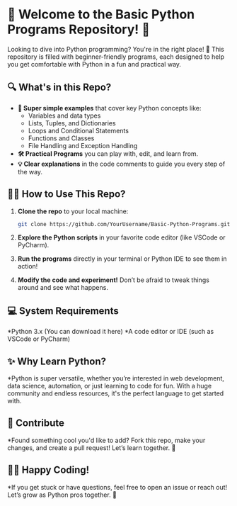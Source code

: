 # 🎉 Welcome to the **Basic Python Programs** Repository! 🎉

Looking to dive into Python programming? You're in the right place! 🐍 This repository is filled with beginner-friendly programs, each designed to help you get comfortable with Python in a fun and practical way.

## 🔍 What's in this Repo?

- **🚀 Super simple examples** that cover key Python concepts like:
  - Variables and data types
  - Lists, Tuples, and Dictionaries
  - Loops and Conditional Statements
  - Functions and Classes
  - File Handling and Exception Handling
- **🛠 Practical Programs** you can play with, edit, and learn from.
- **💡 Clear explanations** in the code comments to guide you every step of the way.

## 🧑‍💻 How to Use This Repo?

1. **Clone the repo** to your local machine:
   ```bash
   git clone https://github.com/YourUsername/Basic-Python-Programs.git
   
2. **Explore the Python scripts** in your favorite code editor (like VSCode or PyCharm).

3. **Run the programs** directly in your terminal or Python IDE to see them in action!

4. **Modify the code and experiment!** Don’t be afraid to tweak things around and see what happens.

## 💻 System Requirements
*Python 3.x (You can download it here)
*A code editor or IDE (such as VSCode or PyCharm)
## ✨ Why Learn Python?
*Python is super versatile, whether you’re interested in web development, data science, automation, or just learning to code for fun. With a huge community and endless resources, it's the perfect language to get started with.

## 🤝 Contribute
*Found something cool you'd like to add? Fork this repo, make your changes, and create a pull request! Let’s learn together. 🚀

## 👨‍💻 Happy Coding!
*If you get stuck or have questions, feel free to open an issue or reach out! Let’s grow as Python pros together. 💪
